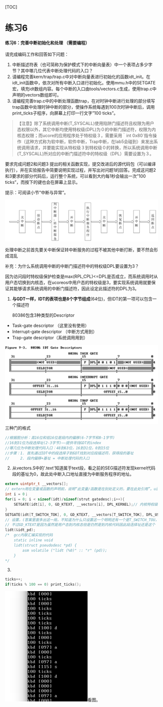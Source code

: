 [TOC]



# 练习6

#### 练习6：完善中断初始化和处理 （需要编程）

请完成编码工作和回答如下问题：

1. 中断描述符表（也可简称为保护模式下的中断向量表）中一个表项占多少字节？其中哪几位代表中断处理代码的入口？
2. 请编程完善kern/trap/trap.c中对中断向量表进行初始化的函数idt_init。在idt_init函数中，依次对所有中断入口进行初始化。使用mmu.h中的SETGATE宏，填充idt数组内容。每个中断的入口由tools/vectors.c生成，使用trap.c中声明的vectors数组即可。
3. 请编程完善trap.c中的中断处理函数trap，在对时钟中断进行处理的部分填写trap函数中处理时钟中断的部分，使操作系统每遇到100次时钟中断后，调用print_ticks子程序，向屏幕上打印一行文字”100 ticks”。

> 【注意】除了系统调用中断(T_SYSCALL)使用陷阱门描述符且权限为用户态权限以外，其它中断均使用特权级(DPL)为０的中断门描述符，权限为内核态权限；而ucore的应用程序处于特权级３，需要采用｀int 0x80`指令操作（这种方式称为软中断，软件中断，Trap中断，在lab5会碰到）来发出系统调用请求，并要能实现从特权级３到特权级０的转换，所以系统调用中断(T_SYSCALL)所对应的中断门描述符中的特权级（DPL）需要设置为３。

要求完成问题2和问题3 提出的相关函数实现，提交改进后的源代码包（可以编译执行），并在实验报告中简要说明实现过程，并写出对问题1的回答。完成这问题2和3要求的部分代码后，运行整个系统，可以看到大约每1秒会输出一次”100 ticks”，而按下的键也会在屏幕上显示。

提示：可阅读小节“中断与异常”。





![image-20201030112844316](practical_6.assets/image-20201030112844316.png)

处理中断之前首先要关中断保证转中断服务的过程不被其他中断打断，要不然会形成混乱

补充：为什么系统调用中断的中断门描述符中的特权级DPL要设置为3？

​		因为访问段时特权级保护检查是max(RPL,CPL)<=DPL是否成立，而系统调用时从用户态切换到内核态，在ucoreos中用户态的特权级是3，要实现系统调用就要保证其能够请求系统调用的中断门描述符，因此设定此描述符的DPL为3。

1.  **与GDT一样，IDT的表项也是8个字节组成**(64位)，但IDT的第一项可以包含一个描述符

    80386包含3种类型的Descriptor

+   Task-gate descriptor （这里没有使用）
+   Interrupt-gate descriptor （中断方式用到）
+   Trap-gate descriptor（系统调用用到）

![image-20200727214451875](practical_6.assets/image-20200727214451875.png)三种门的格式

```c
//根据图分析：高16位和低16位是段内的偏移(6-7字节和0-1字节)
//16到31位为段选择址(2-3字节)——提供寻找GDT的index
//哪几位为中断处理代码入口：48到63位，16到31位，0到15位
//步骤：1. 首先通过IDT中的段选择子到GDT找到对应段描述符，获得段的基址
//	   2. 段内偏移+基址 = 中断处理代码的入口
```

2.  从vectors.S中的'.text'知道属于text段，看之前的SEG描述符发现kernel代码段的基址为0，故此处中断入口地址直接为中断服务程序的地址。

```c
extern uintptr_t __vectors[];
// extern用在变量或函数的声明前，说明“此变量/函数是在别处定义的，要在此处引用”。uintptr_r仍然是uint32_t
int i = 0；
for(i = 0; i < sizeof(idt)/sizeof(strut gatedesc);i++){
	SETGATE(idt[i], 0, GD_KTEXT, __vectors[i], DPL_KERNEL);// 内核特权级：0
}
SETGATE(idt[T_SWITCH_TOK], 0, GD_KTEXT, __vectors[T_SWITCH_TOK], DPL_USER);
// 设置，(答案里面多出这一局，不知道为什么只设置这一个明明还有一个是T_SWITCH_TOU，但是没有设置)
// 不过GD_KTEXT是因为虽然是用户态到内核态但是仍然是到内核代码因此段选择址还是这个
lidt(&idt_pd);
/*  gcc内联汇编实现的代码
    static inline void
    lidt(struct pseudodesc *pd) {
        asm volatile ("lidt (%0)" :: "r" (pd));
    } 
*/
```

3.

```c
ticks++;
if(ticks % 100 == 0) print_ticks();
```

![image-20200729223432812](practical_6.assets/image-20200729223432812.png)看图。